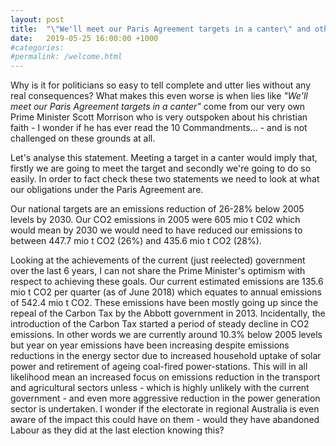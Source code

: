 ```yaml
---
layout: post
title:  "\"We'll meet our Paris Agreement targets in a canter\" and other complete fabrications"
date:   2019-05-25 16:00:00 +1000
#categories:
#permalink: /welcome.html
---
```

Why is it for politicians so easy to tell complete and utter lies without any
real consequences? What makes this even worse is when lies like _"We'll meet our
Paris Agreement targets in a canter"_ come from our very own Prime Minister
Scott Morrison who is very outspoken about his christian faith - I wonder if he
has ever read the 10 Commandments... - and is not challenged on these grounds at
all.

Let's analyse this statement. Meeting a target in a canter would imply that,
firstly we are going to meet the target and secondly we're going to do so
easily. In order to fact check these two statements we need to look at what our
obligations under the Paris Agreement are.

Our national targets are an emissions reduction of 26-28% below 2005 levels by
2030\. Our CO2 emissions in 2005 were 605 mio t C02 which would mean by 2030 we
would need to have reduced our emissions to between 447.7 mio t CO2 (26%) and
435.6 mio t CO2 (28%).

Looking at the achievements of the current (just reelected) government over the
last 6 years, I can not share the Prime Minister's optimism with respect to
achieving these goals. Our current estimated emissions are 135.6 mio t CO2 per
quarter (as of June 2018) which equates to annual emissions of 542.4 mio t CO2.
These emissions have been mostly going up since the repeal of the Carbon Tax by
the Abbott government in 2013. Incidentally, the introduction of the Carbon Tax
started a period of steady decline in CO2 emissions. In other words we are
currently around 10.3% below 2005 levels but year on year emissions have been
increasing despite emissions reductions in the energy sector due to increased
household uptake of solar power and retirement of ageing coal-fired
power-stations. This will in all likelihood mean an increased focus on emissions
reduction in the transport and agricultural sectors unless - which is highly
unlikely with the current government - and even more aggressive reduction in the
power generation sector is undertaken. I wonder if the electorate in regional
Australia is even aware of the impact this could have on them - would they have
abandoned Labour as they did at the last election knowing this?

